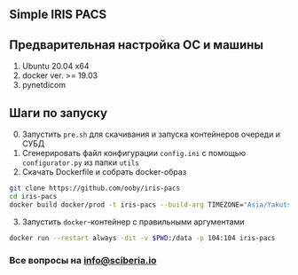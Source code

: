 ## Simple IRIS PACS

## Предварительная настройка ОС и машины

1. Ubuntu 20.04 x64
2. docker ver. >= 19.03
3. pynetdicom

## Шаги по запуску

0. Запустить `pre.sh` для скачивания и запуска контейнеров очереди и СУБД
1. Сгенерировать файл конфигурации `config.ini` с помощью `configurator.py` из папки `utils`
2. Скачать Dockerfile и собрать docker-образ
```bash
git clone https://github.com/ooby/iris-pacs
cd iris-pacs
docker build docker/prod -t iris-pacs --build-arg TIMEZONE="Asia/Yakutsk"
```
3. Запустить `docker`-контейнер c правильными аргументами
```bash
docker run --restart always -dit -v $PWD:/data -p 104:104 iris-pacs
```

### Все вопросы на info@sciberia.io
